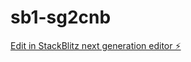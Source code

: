 # sb1-sg2cnb

[Edit in StackBlitz next generation editor ⚡️](https://stackblitz.com/~/github.com/Noahmaman/sb1-sg2cnb)